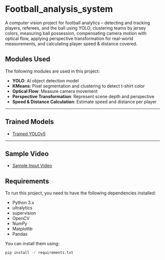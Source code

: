 # Football_analysis_system
A computer vision project for football analytics – detecting and tracking players, referees, and the ball using YOLO, clustering teams by jersey colors, measuring ball possession, compensating camera motion with optical flow, applying perspective transformation for real-world measurements, and calculating player speed &amp; distance covered.

## Modules Used

The following modules are used in this project:

- **YOLO**: AI object detection model  
- **KMeans**: Pixel segmentation and clustering to detect t-shirt color  
- **Optical Flow**: Measure camera movement  
- **Perspective Transformation**: Represent scene depth and perspective  
- **Speed & Distance Calculation**: Estimate speed and distance per player  

---

## Trained Models

- [Trained YOLOv5](https://github.com/ultralytics/yolov5)  

---

## Sample Video

- [Sample Input Video](https://example.com/sample_video.mp4)
## Requirements  

To run this project, you need to have the following dependencies installed:  

- Python 3.x  
- ultralytics  
- supervision  
- OpenCV  
- NumPy  
- Matplotlib  
- Pandas  

You can install them using:  

```bash
pip install -r requirements.txt


